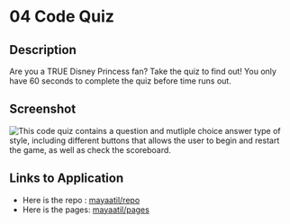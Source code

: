 # 04 Code Quiz

## Description

Are you a TRUE Disney Princess fan? Take the quiz to find out! You only have 60 seconds to complete the quiz before time runs out.

## Screenshot

![This code quiz contains a question and mutliple choice answer type of style, including different buttons that allows the user to begin and restart the game, as well as check the scoreboard.](./assets/images/screencapture-file-C-mayas-code-hw4-index-html-2022-01-16-23_25_35.png)

## Links to Application

- Here is the repo : [mayaatil/repo](https://github.com/mayaatil/hw4)
- Here is the pages: [mayaatil/pages](https://mayaatil.github.io/hw4/)
